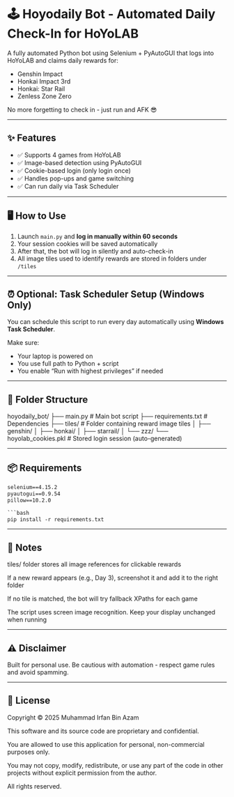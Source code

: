 # 🕹️ Hoyodaily Bot - Automated Daily Check-In for HoYoLAB

A fully automated Python bot using Selenium + PyAutoGUI that logs into HoYoLAB and claims daily rewards for:
- Genshin Impact
- Honkai Impact 3rd
- Honkai: Star Rail
- Zenless Zone Zero

No more forgetting to check in - just run and AFK 😎

---

## ✨ Features

- ✅ Supports 4 games from HoYoLAB
- ✅ Image-based detection using PyAutoGUI
- ✅ Cookie-based login (only login once)
- ✅ Handles pop-ups and game switching
- ✅ Can run daily via Task Scheduler

---

## 🖥️ How to Use

1. Launch `main.py` and **log in manually within 60 seconds**
2. Your session cookies will be saved automatically
3. After that, the bot will log in silently and auto-check-in
4. All image tiles used to identify rewards are stored in folders under `/tiles`

---

## ⏰ Optional: Task Scheduler Setup (Windows Only)

You can schedule this script to run every day automatically using **Windows Task Scheduler**.

Make sure:
- Your laptop is powered on
- You use full path to Python + script
- You enable “Run with highest privileges” if needed

---

## 📁 Folder Structure

hoyodaily_bot/
├── main.py # Main bot script
├── requirements.txt # Dependencies
├── tiles/ # Folder containing reward image tiles
│ ├── genshin/
│ ├── honkai/
│ ├── starrail/
│ └── zzz/
└── hoyolab_cookies.pkl # Stored login session (auto-generated)

---

## 📦 Requirements

```txt
selenium==4.15.2
pyautogui==0.9.54
pillow==10.2.0

```bash
pip install -r requirements.txt
```
---

## 🧠 Notes

tiles/ folder stores all image references for clickable rewards

If a new reward appears (e.g., Day 3), screenshot it and add it to the right folder

If no tile is matched, the bot will try fallback XPaths for each game

The script uses screen image recognition. Keep your display unchanged when running

---

## ⚠️ Disclaimer

Built for personal use.
Be cautious with automation - respect game rules and avoid spamming.

---

## 📜 License

Copyright © 2025 Muhammad Irfan Bin Azam

This software and its source code are proprietary and confidential.

You are allowed to use this application for personal, non-commercial purposes only.

You may not copy, modify, redistribute, or use any part of the code in other projects without explicit permission from the author.

All rights reserved.